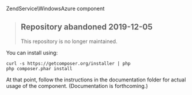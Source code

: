 ZendService\WindowsAzure component

> ## Repository abandoned 2019-12-05
>
> This repository is no longer maintained.

You can install using:

```
curl -s https://getcomposer.org/installer | php
php composer.phar install
```

At that point, follow the instructions in the documentation folder for actual
usage of the component. (Documentation is forthcoming.)
